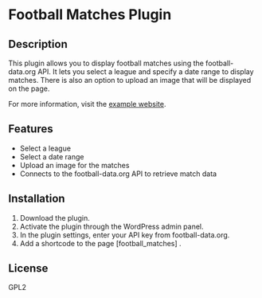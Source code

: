 # Football Matches Plugin

## Description
This plugin allows you to display football matches using the football-data.org API. It lets you select a league and specify a date range to display matches. There is also an option to upload an image that will be displayed on the page.

For more information, visit the [example website](https://www.dev-07.semenenko.pp.ua).

## Features
- Select a league
- Select a date range
- Upload an image for the matches
- Connects to the football-data.org API to retrieve match data

## Installation
1. Download the plugin.
2. Activate the plugin through the WordPress admin panel.
3. In the plugin settings, enter your API key from football-data.org.
4. Add a shortcode to the page [football_matches] .

## License
GPL2
